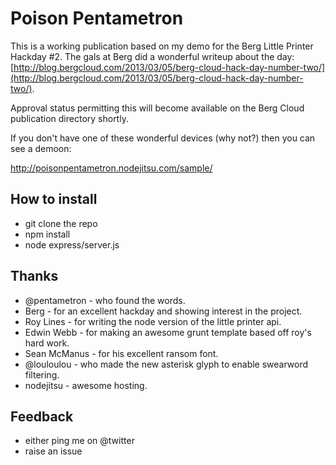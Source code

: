 # Poison Pentametron

This is a working publication based on my demo for the Berg Little Printer Hackday #2. The gals at Berg did a wonderful writeup about the day: [http://blog.bergcloud.com/2013/03/05/berg-cloud-hack-day-number-two/](http://blog.bergcloud.com/2013/03/05/berg-cloud-hack-day-number-two/).

Approval status permitting this will become available on the Berg Cloud publication directory shortly.

If you don't have one of these wonderful devices (why not?) then you can see a demoon:

http://poisonpentametron.nodejitsu.com/sample/

## How to install

* git clone the repo
* npm install
* node express/server.js


## Thanks

* @pentametron - who found the words.
* Berg - for an excellent hackday and showing interest in the project.
* Roy Lines - for writing the node version of the little printer api.
* Edwin Webb - for making an awesome grunt template based off roy's hard work.
* Sean McManus - for his excellent ransom font.
* @louloulou - who made the new asterisk glyph to enable swearword filtering.
* nodejitsu - awesome hosting.

## Feedback

* either ping me on @twitter
* raise an issue
